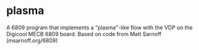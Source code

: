 # plasma
A 6809 program that implements a "plasma"-like flow with the VDP on the Digicool MECB 6809 board.
Based on code from Matt Sarnoff (msarnoff.org/6809)
